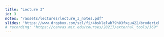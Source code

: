 ```yaml
---
title: "Lecture 3"
id: 3
notes: "/assets/lectures/lecture_3_notes.pdf"
slides: "https://www.dropbox.com/scl/fi/4bsklelwh79h03fxgu422/broderick_lecture_03_share.pdf?rlkey=i8rkxwikihypjot2jaugj4exd&dl=0"
# recording: "https://canvas.mit.edu/courses/28217/external_tools/369"
---
```

